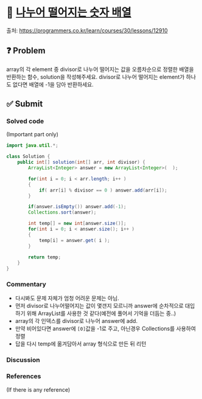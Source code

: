 # :bookmark_tabs: [나누어 떨어지는 숫자 배열][title]
출처: https://programmers.co.kr/learn/courses/30/lessons/12910

## :question: Problem
array의 각 element 중 divisor로 나누어 떨어지는 값을 오름차순으로 정렬한 배열을 반환하는 함수, solution을 작성해주세요.
divisor로 나누어 떨어지는 element가 하나도 없다면 배열에 -1을 담아 반환하세요.

## :white_check_mark: Submit
### Solved code
(Important part only)
``` java
import java.util.*;

class Solution {
	public int[] solution(int[] arr, int divisor) {
		ArrayList<Integer> answer = new ArrayList<Integer>(  );

		for(int i = 0; i < arr.length; i++ )
		{
			if( arr[i] % divisor == 0 ) answer.add(arr[i]);
		}

		if(answer.isEmpty()) answer.add(-1);
        Collections.sort(answer);

		int temp[] = new int[answer.size()];
		for(int i = 0; i < answer.size(); i++ )
		{
			temp[i] = answer.get( i );
		}
		
		return temp;
	}
}
```
### Commentary
- 다시봐도 문제 자체가 엄청 어려운 문제는 아님.
- 먼저 divisor로 나누어떨어지는 값이 몇갠지 모르니까 answer에 순차적으로 대입하기 위해 ArrayList를 사용한 것 같다(예전에 풀어서 기억을 더듬는 중..)
- array의 각 인덱스를 divisor로 나누어 answer에 add.
- 만약 비어있다면 answer에 `[0]`값을 -1로 주고, 아닌경우 Collections를 사용하여 정렬
- 답을 다시 temp에 옮겨담아서 array 형식으로 만든 뒤 리턴

### Discussion

### References
(If there is any reference)

[title]: https://programmers.co.kr/learn/courses/30/lessons/12910